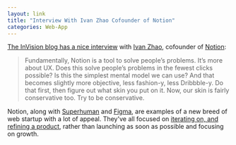 ```yaml
---
layout: link
title: "Interview With Ivan Zhao Cofounder of Notion"
categories: Web-App
---
```


[The InVision blog has a nice interview](https://www.invisionapp.com/inside-design/ivan-zhou-notion-interview/) with [Ivan Zhao](https://twitter.com/ivanhzhao), cofounder of [Notion](https://www.notion.so/):

> Fundamentally, Notion is a tool to solve people’s problems. It’s more about UX. Does this solve people’s problems in the fewest clicks possible? Is this the simplest mental model we can use? And that becomes slightly more objective, less fashion-y, less Dribbble-y. Do that first, then figure out what skin you put on it. Now, our skin is fairly conservative too. Try to be conservative.

Notion, along with [Superhuman](https://superhuman.com) and [Figma](https://www.figma.com), are examples of a new breed of web startup with a lot of appeal. They've all focused on [iterating on, and refining a product](https://mobile.twitter.com/moeamaya/status/1120044560460083201), rather than launching as soon as possible and focusing on growth.
